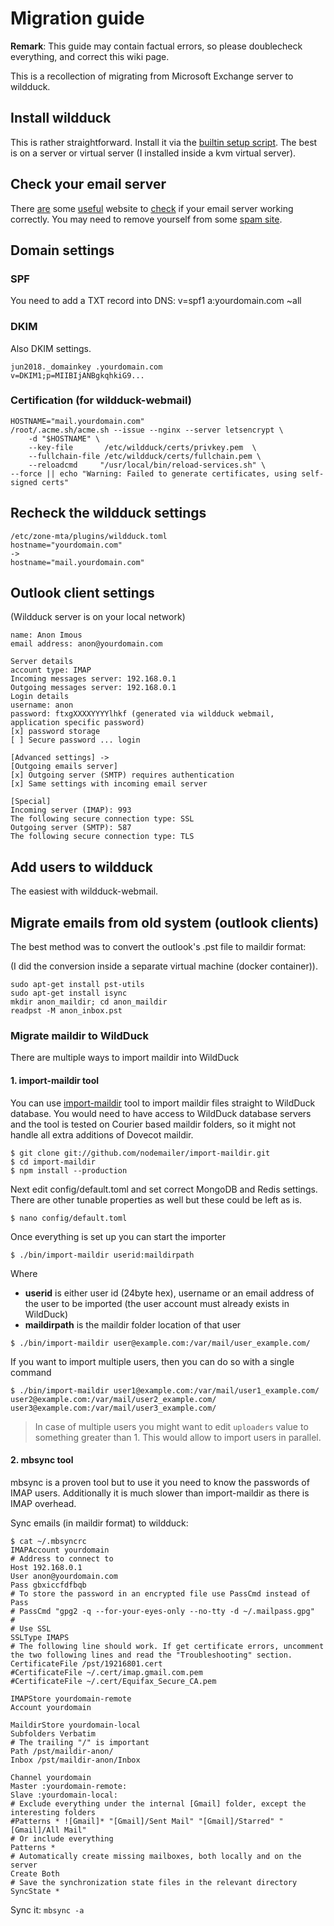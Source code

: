 # Migration guide

**Remark**: This guide may contain factual errors, so please doublecheck everything, and correct this wiki page.

This is a recollection of migrating from Microsoft Exchange server to wildduck.

## Install wildduck

This is rather straightforward. Install it via the [builtin setup script][0].
The best is on a server or virtual server (I installed inside a kvm virtual server).

## Check your email server

There [are][1] some [useful][2] website to [check][3] if your email server working correctly.
You may need to remove yourself from some [spam site][4].

## Domain settings

### SPF

You need to add a TXT record into DNS:
v=spf1 a:yourdomain.com ~all

### DKIM

Also DKIM settings.

```
jun2018._domainkey .yourdomain.com
v=DKIM1;p=MIIBIjANBgkqhkiG9...
```

### Certification (for wildduck-webmail)

```
HOSTNAME="mail.yourdomain.com"
/root/.acme.sh/acme.sh --issue --nginx --server letsencrypt \
    -d "$HOSTNAME" \
    --key-file       /etc/wildduck/certs/privkey.pem  \
    --fullchain-file /etc/wildduck/certs/fullchain.pem \
    --reloadcmd     "/usr/local/bin/reload-services.sh" \
--force || echo "Warning: Failed to generate certificates, using self-signed certs"
```

## Recheck the wildduck settings

```
/etc/zone-mta/plugins/wildduck.toml
hostname="yourdomain.com"
->
hostname="mail.yourdomain.com"
```

## Outlook client settings

(Wildduck server is on your local network)

```
name: Anon Imous
email address: anon@yourdomain.com

Server details
account type: IMAP
Incoming messages server: 192.168.0.1
Outgoing messages server: 192.168.0.1
Login details
username: anon
password: ftxgXXXXYYYYlhkf (generated via wildduck webmail, application specific password)
[x] password storage
[ ] Secure password ... login

[Advanced settings] ->
[Outgoing emails server]
[x] Outgoing server (SMTP) requires authentication
[x] Same settings with incoming email server

[Special]
Incoming server (IMAP): 993
The following secure connection type: SSL
Outgoing server (SMTP): 587
The following secure connection type: TLS
```

## Add users to wildduck

The easiest with wildduck-webmail.

## Migrate emails from old system (outlook clients)

The best method was to convert the outlook's .pst file to maildir format:

(I did the conversion inside a separate virtual machine (docker container)).

```
sudo apt-get install pst-utils
sudo apt-get install isync
mkdir anon_maildir; cd anon_maildir
readpst -M anon_inbox.pst
```

### Migrate maildir to WildDuck

There are multiple ways to import maildir into WildDuck

#### 1. import-maildir tool

You can use [import-maildir](https://github.com/nodemailer/import-maildir) tool to import maildir files straight to WildDuck database. You would need to have access to WildDuck database servers and the tool is tested on Courier based maildir folders, so it might not handle all extra additions of Dovecot maildir.

```
$ git clone git://github.com/nodemailer/import-maildir.git
$ cd import-maildir
$ npm install --production
```

Next edit config/default.toml and set correct MongoDB and Redis settings. There are other tunable properties as well but these could be left as is.

```
$ nano config/default.toml
```

Once everything is set up you can start the importer

```
$ ./bin/import-maildir userid:maildirpath
```

Where

-   **userid** is either user id (24byte hex), username or an email address of the user to be imported (the user account must already exists in WildDuck)
-   **maildirpath** is the maildir folder location of that user

```
$ ./bin/import-maildir user@example.com:/var/mail/user_example.com/
```

If you want to import multiple users, then you can do so with a single command

```
$ ./bin/import-maildir user1@example.com:/var/mail/user1_example.com/ user2@example.com:/var/mail/user2_example.com/ user3@example.com:/var/mail/user3_example.com/
```

> In case of multiple users you might want to edit `uploaders` value to something greater than 1. This would allow to import users in parallel.

#### 2. mbsync tool

mbsync is a proven tool but to use it you need to know the passwords of IMAP users. Additionally it is much slower than import-maildir as there is IMAP overhead.

Sync emails (in maildir format) to wildduck:

```
$ cat ~/.mbsyncrc
IMAPAccount yourdomain
# Address to connect to
Host 192.168.0.1
User anon@yourdomain.com
Pass gbxiccfdfbqb
# To store the password in an encrypted file use PassCmd instead of Pass
# PassCmd "gpg2 -q --for-your-eyes-only --no-tty -d ~/.mailpass.gpg"
#
# Use SSL
SSLType IMAPS
# The following line should work. If get certificate errors, uncomment the two following lines and read the "Troubleshooting" section.
CertificateFile /pst/19216801.cert
#CertificateFile ~/.cert/imap.gmail.com.pem
#CertificateFile ~/.cert/Equifax_Secure_CA.pem

IMAPStore yourdomain-remote
Account yourdomain

MaildirStore yourdomain-local
Subfolders Verbatim
# The trailing "/" is important
Path /pst/maildir-anon/
Inbox /pst/maildir-anon/Inbox

Channel yourdomain
Master :yourdomain-remote:
Slave :yourdomain-local:
# Exclude everything under the internal [Gmail] folder, except the interesting folders
#Patterns * ![Gmail]* "[Gmail]/Sent Mail" "[Gmail]/Starred" "[Gmail]/All Mail"
# Or include everything
Patterns *
# Automatically create missing mailboxes, both locally and on the server
Create Both
# Save the synchronization state files in the relevant directory
SyncState *

```

Sync it:
`mbsync -a`

[0]: https://github.com/nodemailer/wildduck/blob/master/setup/README.md
[1]: https://toolbox.googleapps.com/apps/checkmx/check?domain=yourserver.com&dkim_selector=
[2]: https://www.mail-tester.com/
[3]: http://www.appmaildev.com/en/dkim/
[4]: http://www.barracudacentral.org/rbl/removal-request/
